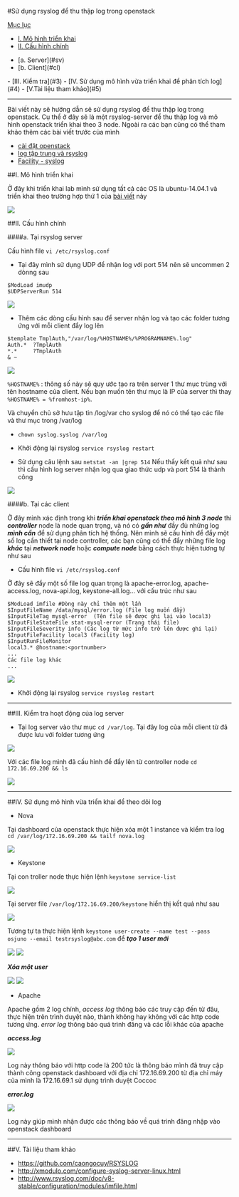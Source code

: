 #Sử dụng rsyslog để thu thập log trong openstack

<a name="ml"></a>
[Mục lục](#ml)

- [I. Mô hình triển khai](#1)
- [II. Cấu hình chính](#2)
<ul>
<li>[a. Server](#sv)</li>
<li>[b. Client](#cl)</li>
</ul>
- [III. Kiểm tra](#3)
- [IV. Sử dụng mô hình vừa triển khai để phân tích log](#4)
- [V.Tài liệu tham khảo](#5)

---
Bài viết này sẽ hướng dẫn sẽ sử dụng rsyslog để thu thập log trong openstack. Cụ thể ở đây sẽ là một rsyslog-server để thu thập log và mô hình openstack triển khai theo 3 node. Ngoài ra các bạn cũng có thể tham khảo thêm các bài viết trước của mình

- [cài đặt openstack](https://github.com/huytm/Oenstack_juno)
- [log tập trung và rsyslog](https://github.com/huytm/Mot-vai-hieu-biet-ve-log)
- [Facility - syslog](https://github.com/huytm/ryslog-for-openstack/blob/master/Facility-syslog-openstack.md)

<a name="1"></a>
##I. Mô hình triển khai 

Ở đây khi triển khai lab mình sử dụng tất cả các OS là ubuntu-14.04.1 và triển khai theo trường hợp thứ 1 của [bài viết](https://github.com/huytm/ryslog-for-openstack/blob/master/Facility-syslog-openstack.md) này

<img src="http://i.imgur.com/JoaxVhX.png">

<a name="2"></a>
##II. Cấu hình chính

<a name="sv"></a>
####a. Tại rsyslog server 

Cấu hình file `vi /etc/rsyslog.conf`

- Tại đây mình sử dụng UDP để nhận log với port 514 nên sẽ uncommen 2 dònng sau

```
$ModLoad imudp
$UDPServerRun 514
```
<img src="http://i.imgur.com/C34S0yV.png">

- Thêm các dòng cấu hình sau để server nhận log và tạo các folder tương ứng với mỗi client đẩy log lên

```
$template TmplAuth,"/var/log/%HOSTNAME%/%PROGRAMNAME%.log"
Auth.*  ?TmplAuth
*.*     ?TmplAuth
& ~
```
<img src="http://i.imgur.com/5sFAUlq.png">

`%HOSTNAME%` : thông số này sẽ quy ước tạo ra trên server 1 thư mục trùng với tên hostname của client. Nếu bạn muốn tên thư mục là IP của server thì thay `%HOSTNAME% = %fromhost-ip%`.

Và chuyển chủ sở hưu tập tin /log/var cho syslog để nó có thể tạo các file và thư mục trong /var/log

- `chown syslog.syslog /var/log`

- Khởi động lại rsyslog `service rsyslog restart`

- Sử dụng câu lệnh sau `netstat -an |grep 514` Nếu thấy kết quả như sau thì cấu hình log server nhận log qua giao thức udp và port 514 là thành công 

<img src="http://i.imgur.com/yTTZUPR.png">


<a name="cl"></a>
####b. Tại các client

Ở đây mình xác định trong khi ***triển khai openstack theo mô hình 3 node*** thì ***controller*** node là node quan trọng, và nó có ***gần như*** đầy đủ những log ***mình cần*** để sử dụng phân tích hệ thống. Nên mình sẽ cấu hình để đẩy một số log cần thiết tại node controller, các bạn cũng có thể đẩy những file log ***khác*** tại ***network node*** hoặc ***compute node*** bằng cách thực hiện tương tự như sau

- Cấu hình file `vi /etc/rsyslog.conf` 

Ở đây sẽ đẩy một số file log quan trọng là apache-error.log, apache-access.log, nova-api.log, keystone-all.log... với cấu trúc như sau

```
$ModLoad imfile #Dòng này chỉ thêm một lần
$InputFileName /data/mysql/error.log (File log muốn đẩy)
$InputFileTag mysql-error  (Tên file sẽ được ghi lại vào local3) 
$InputFileStateFile stat-mysql-error (Trạng thái file)
$InputFileSeverity info (Các log từ mức info trở lên được ghi lại)
$InputFileFacility local3 (Facility log)
$InputRunFileMonitor
local3.* @hostname:<portnumber> 
...
Các file log khác
...
```
<img src="http://i.imgur.com/fpdwC5C.png">

- Khởi động lại rsyslog `service rsyslog restart`

---

<a name="3"></a>
##III. Kiểm tra hoạt động của log server

- Tại log server vào thư mục `cd /var/log`. Tại đây log của mỗi client từ đã được lưu với folder tương ứng

<img src="http://i.imgur.com/cemSnYZ.png">

Với các file log mình đã cấu hình để đẩy lên từ controller node `cd 172.16.69.200 && ls`

<img src="http://i.imgur.com/cxBzYma.png">

---

<a name="4"></a>
##IV. Sử dụng mô hình vừa triển khai để theo dõi log

- Nova

Tại dashboard của openstack thực hiện xóa một 1 instance và kiểm tra log
`cd /var/log/172.16.69.200 && tailf nova.log`

<img src="http://i.imgur.com/jSPLRkj.png">

- Keystone

Tại con troller node thực hiện lệnh `keystone service-list`

<img src="http://i.imgur.com/Y9YZVZj.png">


Tại server file `/var/log/172.16.69.200/keystone` hiển thị kết quả như sau

<img src="http://i.imgur.com/u5BD5GN.png">

Tương tự ta thực hiện lệnh `keystone user-create --name test --pass osjuno --email testrsyslog@abc.com` để ***tạo 1 user mới***

<img src="http://i.imgur.com/ny9G039.png"> 

<img src="http://i.imgur.com/foyn9zH.png">

***Xóa một user***

<img src="http://i.imgur.com/GaEdL7l.png">

<img src="http://i.imgur.com/4m8Bz8u.png">


- Apache

Apache gồm 2 log chính, *access log* thông báo các truy cập đến từ đâu, thực hiện trên trình duyệt nào, thành không hay không với các http code tương ứng. *error log* thông báo quá trình đăng  và các lỗi khác của apache

***access.log***

<img src="http://i.imgur.com/VzHZsru.png">

Log này thông báo với http code là 200 tức là thông báo mình đã truy cập thành công openstack dashboard với địa chỉ 172.16.69.200 từ địa chỉ máy của mình là 172.16.69.1 sử dụng trình duyệt Coccoc

***error.log***

<img src="http://i.imgur.com/CWSUABh.png">

Log này giúp mình nhận được các thông báo về quá trình đăng nhập vào openstack dashboard

---

<a name="5"></a>
##V. Tài liệu tham khảo

- https://github.com/caongocuy/RSYSLOG
- http://xmodulo.com/configure-syslog-server-linux.html
- http://www.rsyslog.com/doc/v8-stable/configuration/modules/imfile.html


